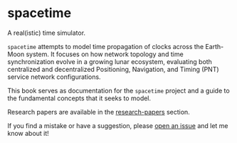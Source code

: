 # spacetime

A real(istic) time simulator.

`spacetime` attempts to model time propagation of clocks across the Earth-Moon
system. It focuses on how network topology and time synchronization evolve in a
growing lunar ecosystem, evaluating both centralized and decentralized
Positioning, Navigation, and Timing (PNT) service network configurations.

This book serves as documentation for the `spacetime` project and a guide to the
fundamental concepts that it seeks to model.

Research papers are available in the [research-papers](docs/research-papers/index.md)
section.

If you find a mistake or have a suggestion, please
[open an issue](https://github.com/philiplinden/spacetime/issues/new) and let me
know about it!
